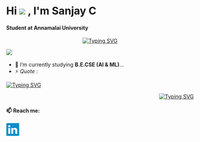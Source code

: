 <h1> Hi <img src="https://media.giphy.com/media/hvRJCLFzcasrR4ia7z/giphy.gif" width="30"> , I'm Sanjay C
<h4> Student at Annamalai University</h4>
<p align = "center ">
   <a href="https://github.com/Sanjaycsk18"><img src="https://readme-typing-svg.demolab.com?font=Alkatra&size=30&pause=1000&color=85C9FFF3&center=true&vCenter=true&width=450&lines=+AI+%26+ML+Student+;+Curious+to+Learn+New+Things+;AI+%7C+ML+%7C+Web+Dev+%26+Design %7C+UI+%26+UX+Design+Freak+" alt="Typing SVG" /></a>
</p>
<p align = "left">
<img src = "https://komarev.com/ghpvc/?username=sanjaycsk18&label=PROFILE+VIEWS&color=ff69b4"></a>
</p>


- 🌱 I’m currently studying **B.E.CSE (AI & ML)**...
- ⚡ *Quote* :  
<p>
     <a href="https://github.com/Sanjaycsk18"><img src="https://readme-typing-svg.demolab.com?font=Edu+NSW+ACT+Foundation&size=27&pause=1000&color=orange&center=true&vCenter=true&width=475&lines=%22Knowing+Yourself+is+the+Beginning+of+all+Wisdom%22+" alt="Typing SVG" /></a>
</p>
<p align = "right"><a href="https://git.io/typing-svg"><img src="https://readme-typing-svg.demolab.com?font=Edu+NSW+ACT+Foundation&size=25&pause=1200&center=true&vCenter=true&repeat=true&width=400&lines=++++++++++++++++++++++++++++++++++++++++++++++++-+Aristotle+" alt="Typing SVG" /></a>
</p>
<h4>📫 Reach me:</h4>
<p align = "left"><a href = "https://linkedin.com/in/sanjaycsk18" target = "blank"><img align = "center" src = "linkedin-logo-2430.svg" width = "35" alt = "@sanjaycsk18"></a></p>
<p>&nbsp;<img align="center" src = ""


